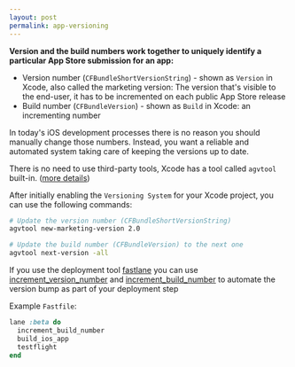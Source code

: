 ```yaml
---
layout: post
permalink: app-versioning
---
```


**Version and the build numbers work together to uniquely identify a particular App Store submission for an app:**

- Version number (`CFBundleShortVersionString`) - shown as `Version` in Xcode, also called the marketing version: The version that's visible to the end-user, it has to be incremented on each public App Store release
- Build number (`CFBundleVersion`) - shown as `Build` in Xcode: an incrementing number

In today's iOS development processes there is no reason you should manually change those numbers. Instead, you want a reliable and automated system taking care of keeping the versions up to date.

There is no need to use third-party tools, Xcode has a tool called `agvtool` built-in. ([more details](https://developer.apple.com/library/content/qa/qa1827/_index.html))

After initially enabling the `Versioning System` for your Xcode project, you can use the following commands:

```sh
# Update the version number (CFBundleShortVersionString)
agvtool new-marketing-version 2.0

# Update the build number (CFBundleVersion) to the next one
agvtool next-version -all
```

If you use the deployment tool [fastlane](https://fastlane.tools) you can use [increment_version_number](https://docs.fastlane.tools/actions/increment_version_number/) and [increment_build_number](https://docs.fastlane.tools/actions/increment_build_number/) to automate the version bump as part of your deployment step

Example `Fastfile`:

```ruby
lane :beta do
  increment_build_number
  build_ios_app
  testflight
end
```
